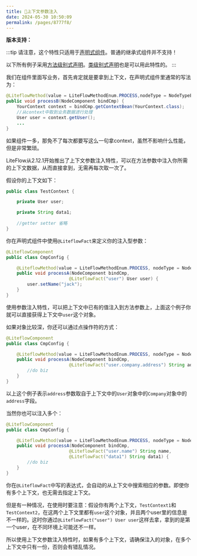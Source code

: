 ```yaml
---
title: 🥙上下文参数注入
date: 2024-05-30 10:50:09
permalink: /pages/8777f8/
---
```


**版本支持：**<Badge text="v2.12.1+" vertical="middle"/>

:::tip
请注意，这个特性只适用于[声明式组件](/pages/46f0fa/)。普通的继承式组件并不支持！

以下所有例子采用[方法级别式声明](/pages/797830/)。[类级别式声明](/pages/18f548/)也是可以用此特性的。
:::

我们在组件里面写业务，首先肯定就是要拿到上下文，在声明式组件里通常的写法为：

```java
@LiteflowMethod(value = LiteFlowMethodEnum.PROCESS,nodeType = NodeTypeEnum.COMMON, nodeId = "b")
public void processB(NodeComponent bindCmp) {
    YourContext context = bindCmp.getContextBean(YourContext.class);
    //从context中取到业务数据进行处理
    User user = context.getUser();
    ...
}
```

如果组件一多，那免不了每次都要写这么一句拿context，虽然不影响什么性能，但是非常繁琐。

LiteFlow从2.12.1开始推出了上下文参数注入特性，可以在方法参数中注入你所需的上下文数据，从而直接拿到，无需再每次取一次了。

假设你的上下文如下：

```java
public class TestContext {

    private User user;

    private String data1;
    
    //getter setter 省略   
}
```

你在声明式组件中使用`@LiteflowFact`来定义你的注入型参数：

```java
@LiteflowComponent
public class CmpConfig {

    @LiteflowMethod(value = LiteFlowMethodEnum.PROCESS, nodeType = NodeTypeEnum.COMMON, nodeId = "a")
    public void processA(NodeComponent bindCmp,
                        @LiteflowFact("user") User user) {
        user.setName("jack");
    }
}
```

使用参数注入特性，可以把上下文中已有的值注入到方法参数上，上面这个例子你就可以直接获得上下文中`user`这个对象。

如果对象比较深，你还可以通过点操作符的方式：

```java
@LiteflowComponent
public class CmpConfig {

    @LiteflowMethod(value = LiteFlowMethodEnum.PROCESS, nodeType = NodeTypeEnum.COMMON, nodeId = "a")
    public void processA(NodeComponent bindCmp,
                        @LiteflowFact("user.company.address") String address) {
        //do biz
    }
}
```

以上这个例子表示`address`参数取自于上下文中的`User`对象中的`Company`对象中的`address`字段。

当然你也可以注入多个：

```java
@LiteflowComponent
public class CmpConfig {

    @LiteflowMethod(value = LiteFlowMethodEnum.PROCESS, nodeType = NodeTypeEnum.COMMON, nodeId = "a")
    public void processA(NodeComponent bindCmp,
                        @LiteflowFact("user.name") String name,
                        @LiteflowFact("data1") String data1) {
        //do biz
    }
}
```

你在`@LiteflowFact`中写的表达式，会自动的从上下文中搜索相应的参数。即使你有多个上下文，也无需去指定上下文。

但是有一种情况，在使用时要注意：假设你有两个上下文，`TestContext1`和`TestContext2`，在这两个上下文里都有`user`这个对象，并且两个user里的信息是不一样的。这时你通过`@LiteflowFact("user") User user`这样去拿，拿到的是第一个user，在不同环境上可能还不一样。

所以使用上下文参数注入特性时，如果有多个上下文，请确保注入的对象，在多个上下文中只有一份，否则会有错乱情况。